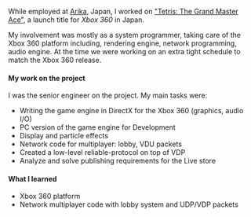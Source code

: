 While employed at [Arika](https://en.wikipedia.org/wiki/Arika), Japan, I worked on ["Tetris: The Grand Master Ace"](https://tetris.wiki/Tetris_The_Grand_Master_Ace), a launch title for *Xbox 360* in Japan.

My involvement was mostly as a system programmer, taking care of the Xbox 360 platform including, rendering engine, network programming, audio engine. At the time we were working on an extra tight schedule to match the Xbox 360 release.

#### My work on the project

I was the senior engineer on the project. My main tasks were:

- Writing the game engine in DirectX for the Xbox 360 (graphics, audio I/O)
- PC version of the game engine for Development
- Display and particle effects
- Network code for multiplayer: lobby, VDU packets
- Created a low-level reliable-protocol on top of VDP
- Analyze and solve publishing requirements for the Live store

#### What I learned

- Xbox 360 platform
- Network multiplayer code with lobby system and UDP/VDP packets

